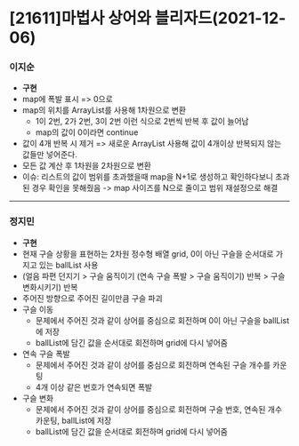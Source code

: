 # [21611]마법사 상어와 블리자드(2021-12-06)

### 이지순
* **구현**
* map에 폭발 표시 => 0으로
* map의 위치를 ArrayList를 사용해 1차원으로 변환
  * 1이 2번, 2가 2번, 3이 2번 이런 식으로 2번씩 반복 후 값이 늘어남
  * map의 값이 0이라면 continue
* 값이 4개 반복 시 제거 => 새로운 ArrayList 사용해 값이 4개이상 반복되지 않는 값들만 넣어준다.
* 모든 값 계산 후 1차원을 2차원으로 변환
* 이슈: 리스트의 값이 범위를 초과했을때 map을 N+1로 생성하고 확인하다보니 초과된 경우 확인을 못해줬음 -> map 사이즈를 N으로 줄이고 범위 재설정으로 해결
---
### 정지민
* **구현**
* 현재 구슬 상황을 표현하는 2차원 정수형 배열 grid, 0이 아닌 구슬을 순서대로 가지고 있는 ballList 사용
* (얼음 파편 던지기 > 구슬 움직이기 (연속 구슬 폭발 > 구슬 움직이기) 반복 > 구슬 변화시키기) 반복
* 주어진 방향으로 주어진 길이만큼 구슬 파괴
* 구슬 이동
  * 문제에서 주어진 것과 같이 상어를 중심으로 회전하며 0이 아닌 구슬을 ballList에 저장
  * ballList에 담긴 값을 순서대로 회전하며 grid에 다시 넣어줌
* 연속 구슬 폭발
  * 문제에서 주어진 것과 같이 상어를 중심으로 회전하며 연속된 구슬 개수를 카운팅
  * 4개 이상 같은 번호가 연속되면 폭발
* 구슬 변화
  * 문제에서 주어진 것과 같이 상어를 중심으로 회전하며 구슬 번호, 연속된 개수 카운팅, ballList에 저장
  * ballList에 담긴 값을 순서대로 회전하며 grid에 다시 넣어줌
